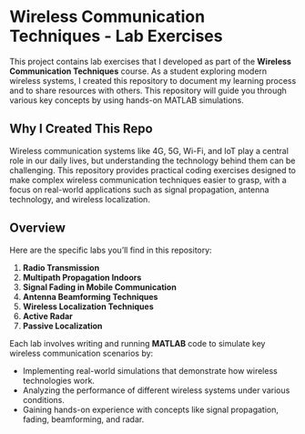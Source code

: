 # Wireless Communication Techniques - Lab Exercises

This project contains lab exercises that I developed as part of the **Wireless Communication Techniques** course. As a student exploring modern wireless systems, I created this repository to document my learning process and to share resources with others. This repository will guide you through various key concepts by using hands-on MATLAB simulations.

## Why I Created This Repo

Wireless communication systems like 4G, 5G, Wi-Fi, and IoT play a central role in our daily lives, but understanding the technology behind them can be challenging. This repository provides practical coding exercises designed to make complex wireless communication techniques easier to grasp, with a focus on real-world applications such as signal propagation, antenna technology, and wireless localization.


## Overview

Here are the specific labs you’ll find in this repository:
1. **Radio Transmission**
2. **Multipath Propagation Indoors**
3. **Signal Fading in Mobile Communication**
4. **Antenna Beamforming Techniques**
5. **Wireless Localization Techniques**
6. **Active Radar**
7. **Passive Localization**



Each lab involves writing and running **MATLAB** code to simulate key wireless communication scenarios by:
- Implementing real-world simulations that demonstrate how wireless technologies work.
- Analyzing the performance of different wireless systems under various conditions.
- Gaining hands-on experience with concepts like signal propagation, fading, beamforming, and radar.

